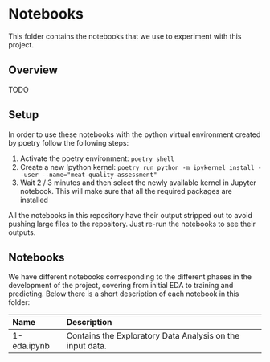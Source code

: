 # Notebooks

This folder contains the notebooks that we use to experiment with this project.

## Overview

TODO

## Setup

In order to use these notebooks with the python virtual environment created by poetry follow the following steps:
1. Activate the poetry environment: `poetry shell`
2. Create a new Ipython kernel: `poetry run python -m ipykernel install --user --name="meat-quality-assessment"`
3. Wait 2 / 3 minutes and then select the newly available kernel in Jupyter notebook. This will make sure that all the required packages are installed


All the notebooks in this repository have their output stripped out to avoid pushing large files to the repository. Just re-run the notebooks to see their outputs.

## Notebooks

We have different notebooks corresponding to the different phases in the development of the project, covering from initial EDA to training and predicting. Below there is a short description of each notebook in this folder:

| Name        | Description                                               |
| :---------- |:--------------------------------------------------------- |
| 1-eda.ipynb | Contains the Exploratory Data Analysis on the input data. |
